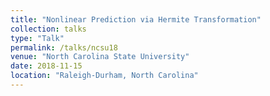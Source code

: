 ```yaml
---
title: "Nonlinear Prediction via Hermite Transformation"
collection: talks
type: "Talk"
permalink: /talks/ncsu18
venue: "North Carolina State University"
date: 2018-11-15
location: "Raleigh-Durham, North Carolina"
---
```

